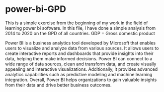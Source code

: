 # power-bi-GPD

This is a simple exercise from the beginning of my work in the field of learning power bi software.
In this file, I have done a simple analysis from 2014 to 2020 on the GPD of all countries.
GDP = Gross domestic product

Power BI is a business analytics tool developed by Microsoft that enables users to visualize and analyze data from various sources. It allows users to create interactive reports and dashboards that provide insights into their data, helping them make informed decisions. Power BI can connect to a wide range of data sources, clean and transform data, and create visually appealing and interactive visualizations. Additionally, it provides advanced analytics capabilities such as predictive modeling and machine learning integration. Overall, Power BI helps organizations to gain valuable insights from their data and drive better business outcomes.

